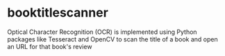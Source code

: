 # booktitlescanner
Optical Character Recognition (OCR) is implemented using Python packages like Tesseract and OpenCV to scan the title of a book and open an URL for that book's review

